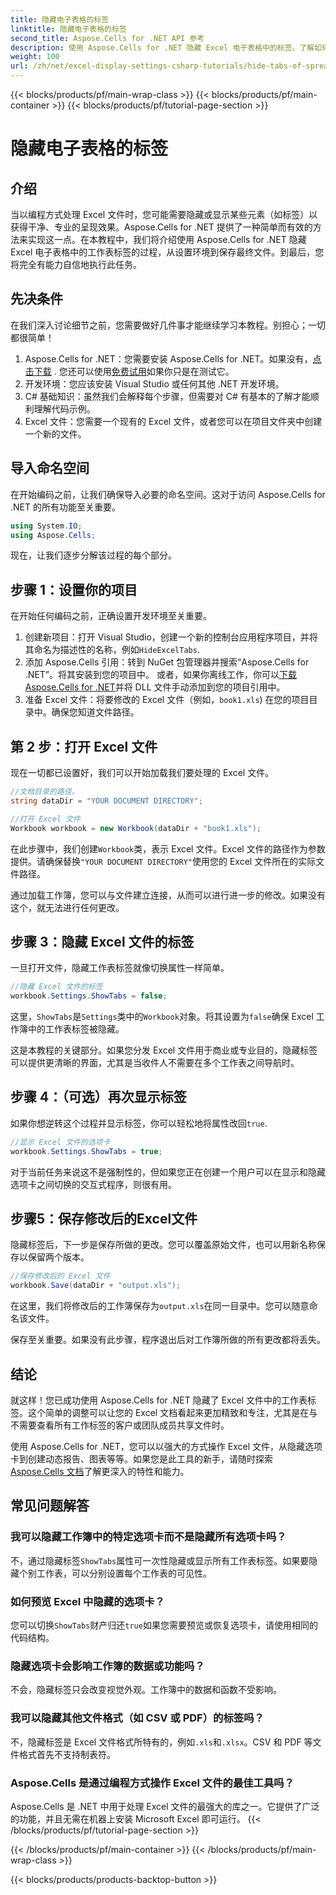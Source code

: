 ```yaml
---
title: 隐藏电子表格的标签
linktitle: 隐藏电子表格的标签
second_title: Aspose.Cells for .NET API 参考
description: 使用 Aspose.Cells for .NET 隐藏 Excel 电子表格中的标签。了解如何通过几个简单的步骤以编程方式隐藏和显示工作表标签。
weight: 100
url: /zh/net/excel-display-settings-csharp-tutorials/hide-tabs-of-spreadsheet/
---
```


{{< blocks/products/pf/main-wrap-class >}}
{{< blocks/products/pf/main-container >}}
{{< blocks/products/pf/tutorial-page-section >}}

# 隐藏电子表格的标签

## 介绍

当以编程方式处理 Excel 文件时，您可能需要隐藏或显示某些元素（如标签）以获得干净、专业的呈现效果。Aspose.Cells for .NET 提供了一种简单而有效的方法来实现这一点。在本教程中，我们将介绍使用 Aspose.Cells for .NET 隐藏 Excel 电子表格中的工作表标签的过程，从设置环境到保存最终文件。到最后，您将完全有能力自信地执行此任务。

## 先决条件

在我们深入讨论细节之前，您需要做好几件事才能继续学习本教程。别担心；一切都很简单！

1.  Aspose.Cells for .NET：您需要安装 Aspose.Cells for .NET。如果没有，[点击下载](https://releases.aspose.com/cells/net/) . 您还可以使用[免费试用](https://releases.aspose.com/)如果你只是在测试它。
2. 开发环境：您应该安装 Visual Studio 或任何其他 .NET 开发环境。
3. C# 基础知识：虽然我们会解释每个步骤，但需要对 C# 有基本的了解才能顺利理解代码示例。
4. Excel 文件：您需要一个现有的 Excel 文件，或者您可以在项目文件夹中创建一个新的文件。

## 导入命名空间

在开始编码之前，让我们确保导入必要的命名空间。这对于访问 Aspose.Cells for .NET 的所有功能至关重要。

```csharp
using System.IO;
using Aspose.Cells;
```

现在，让我们逐步分解该过程的每个部分。

## 步骤 1：设置你的项目

在开始任何编码之前，正确设置开发环境至关重要。

1. 创建新项目：打开 Visual Studio，创建一个新的控制台应用程序项目，并将其命名为描述性的名称，例如`HideExcelTabs`.
2. 添加 Aspose.Cells 引用：转到 NuGet 包管理器并搜索“Aspose.Cells for .NET”。将其安装到您的项目中。
或者，如果你离线工作，你可以[下载 Aspose.Cells for .NET](https://releases.aspose.com/cells/net/)并将 DLL 文件手动添加到您的项目引用中。
3. 准备 Excel 文件：将要修改的 Excel 文件（例如，`book1.xls`) 在您的项目目录中。确保您知道文件路径。

## 第 2 步：打开 Excel 文件

现在一切都已设置好，我们可以开始加载我们要处理的 Excel 文件。

```csharp
//文档目录的路径。
string dataDir = "YOUR DOCUMENT DIRECTORY";

//打开 Excel 文件
Workbook workbook = new Workbook(dataDir + "book1.xls");
```

在此步骤中，我们创建`Workbook`类，表示 Excel 文件。Excel 文件的路径作为参数提供。请确保替换`"YOUR DOCUMENT DIRECTORY"`使用您的 Excel 文件所在的实际文件路径。

通过加载工作簿，您可以与文件建立连接，从而可以进行进一步的修改。如果没有这个，就无法进行任何更改。

## 步骤 3：隐藏 Excel 文件的标签

一旦打开文件，隐藏工作表标签就像切换属性一样简单。

```csharp
//隐藏 Excel 文件的标签
workbook.Settings.ShowTabs = false;
```

这里，`ShowTabs`是`Settings`类中的`Workbook`对象。将其设置为`false`确保 Excel 工作簿中的工作表标签被隐藏。

这是本教程的关键部分。如果您分发 Excel 文件用于商业或专业目的，隐藏标签可以提供更清晰的界面，尤其是当收件人不需要在多个工作表之间导航时。

## 步骤 4：（可选）再次显示标签

如果你想逆转这个过程并显示标签，你可以轻松地将属性改回`true`.

```csharp
//显示 Excel 文件的选项卡
workbook.Settings.ShowTabs = true;
```

对于当前任务来说这不是强制性的，但如果您正在创建一个用户可以在显示和隐藏选项卡之间切换的交互式程序，则很有用。

## 步骤5：保存修改后的Excel文件

隐藏标签后，下一步是保存所做的更改。您可以覆盖原始文件，也可以用新名称保存以保留两个版本。

```csharp
//保存修改后的 Excel 文件
workbook.Save(dataDir + "output.xls");
```

在这里，我们将修改后的工作簿保存为`output.xls`在同一目录中。您可以随意命名该文件。

保存至关重要。如果没有此步骤，程序退出后对工作簿所做的所有更改都将丢失。

## 结论

就这样！您已成功使用 Aspose.Cells for .NET 隐藏了 Excel 文件中的工作表标签。这个简单的调整可以让您的 Excel 文档看起来更加精致和专注，尤其是在与不需要查看所有工作标签的客户或团队成员共享文件时。

使用 Aspose.Cells for .NET，您可以以强大的方式操作 Excel 文件，从隐藏选项卡到创建动态报告、图表等等。如果您是此工具的新手，请随时探索[Aspose.Cells 文档](https://reference.aspose.com/cells/net/)了解更深入的特性和能力。

## 常见问题解答

### 我可以隐藏工作簿中的特定选项卡而不是隐藏所有选项卡吗？  
不，通过隐藏标签`ShowTabs`属性可一次性隐藏或显示所有工作表标签。如果要隐藏个别工作表，可以分别设置每个工作表的可见性。

### 如何预览 Excel 中隐藏的选项卡？  
您可以切换`ShowTabs`财产归还`true`如果您需要预览或恢复选项卡，请使用相同的代码结构。

### 隐藏选项卡会影响工作簿的数据或功能吗？  
不会，隐藏标签只会改变视觉外观。工作簿中的数据和函数不受影响。

### 我可以隐藏其他文件格式（如 CSV 或 PDF）的标签吗？  
不，隐藏标签是 Excel 文件格式所特有的，例如`.xls`和`.xlsx`。CSV 和 PDF 等文件格式首先不支持制表符。

### Aspose.Cells 是通过编程方式操作 Excel 文件的最佳工具吗？  
Aspose.Cells 是 .NET 中用于处理 Excel 文件的最强大的库之一。它提供了广泛的功能，并且无需在机器上安装 Microsoft Excel 即可运行。
{{< /blocks/products/pf/tutorial-page-section >}}

{{< /blocks/products/pf/main-container >}}
{{< /blocks/products/pf/main-wrap-class >}}

{{< blocks/products/products-backtop-button >}}
